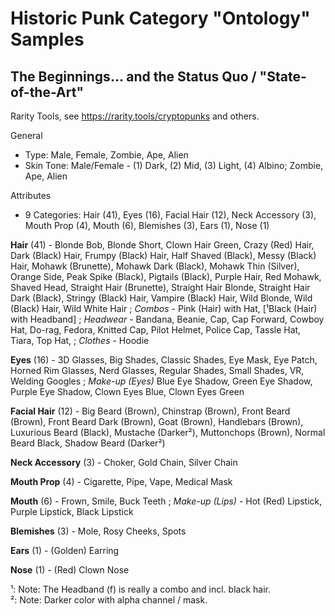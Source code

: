 # Historic Punk Category "Ontology" Samples



## The Beginnings...  and the Status Quo / "State-of-the-Art"

Rarity Tools, see <https://rarity.tools/cryptopunks>
and others.

General

- Type:   Male, Female, Zombie, Ape, Alien
- Skin Tone:  Male/Female - (1) Dark, (2) Mid, (3) Light, (4) Albino;
              Zombie, Ape, Alien

Attributes

- 9 Categories:  Hair (41), Eyes (16), Facial Hair (12), Neck Accessory (3), Mouth Prop (4), Mouth (6), Blemishes (3), Ears (1), Nose (1)



**Hair** (41) -
Blonde Bob, Blonde Short,  Clown Hair Green,
Crazy (Red) Hair,  Dark (Black) Hair,  Frumpy (Black) Hair,
Half Shaved (Black), Messy (Black) Hair,
Mohawk (Brunette), Mohawk Dark (Black),
Mohawk Thin (Silver), Orange Side,
Peak Spike (Black), Pigtails (Black), Purple Hair, Red Mohawk, Shaved Head,
Straight Hair (Brunette), Straight Hair Blonde, Straight Hair Dark (Black),
Stringy (Black) Hair, Vampire (Black) Hair, Wild Blonde, Wild (Black) Hair, Wild White Hair
; _Combos_ -  Pink (Hair) with Hat,  [¹Black (Hair) with Headband]
; _Headwear_ -
Bandana, Beanie, Cap, Cap Forward,
Cowboy Hat, Do-rag, Fedora, Knitted Cap,
Pilot Helmet, Police Cap, Tassle Hat, Tiara,
Top Hat,
; _Clothes_ - Hoodie


**Eyes** (16) - 3D Glasses, Big Shades, Classic Shades, Eye Mask,
Eye Patch, Horned Rim Glasses, Nerd Glasses, Regular Shades,
Small Shades, VR, Welding Googles
; _Make-up (Eyes)_  Blue Eye Shadow, Green Eye Shadow, Purple Eye Shadow,
Clown Eyes Blue, Clown Eyes Green


**Facial Hair** (12) - Big Beard (Brown), Chinstrap (Brown),
Front Beard (Brown), Front Beard Dark (Brown), Goat (Brown),
Handlebars (Brown),
Luxurious Beard (Black), Mustache (Darker²),
Muttonchops (Brown),
Normal Beard Black, Shadow Beard (Darker²)

**Neck Accessory** (3) -  Choker, Gold Chain, Silver Chain

**Mouth Prop** (4) - Cigarette,  Pipe, Vape, Medical Mask

**Mouth** (6) - Frown, Smile, Buck Teeth
; _Make-up (Lips)_ - Hot (Red) Lipstick, Purple Lipstick, Black Lipstick

**Blemishes** (3) - Mole, Rosy Cheeks, Spots

**Ears** (1) - (Golden) Earring

**Nose** (1) - (Red) Clown Nose


¹:  Note: The Headband (f) is really a combo and incl. black hair.  <br>
²:  Note: Darker color with alpha channel / mask.

